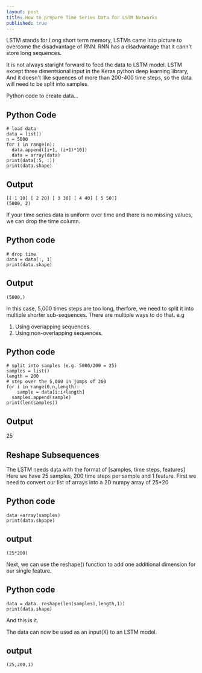 ```yaml
---
layout: post
title: How to prepare Time Series Data for LSTM Networks
published: true
---
```


LSTM stands for Long short term memory, LSTMs came into picture to overcome the disadvantage of RNN. RNN has a disadvantage that it cann't store long sequences. 

It is not always staright forward to feed the data to LSTM model. LSTM except three dimentsional input in the Keras python deep learning library, And it doesn't like squences of more than 200-400 time steps, so the data will need to be split into samples. 

Python code to create data...

## Python Code
```
# load data
data = list()
n = 5000
for i in range(n):	
  data.append([i+1, (i+1)*10])
  data = array(data)
print(data[:5, :])
print(data.shape)
```
## Output
```
[[ 1 10] [ 2 20] [ 3 30] [ 4 40] [ 5 50]]
(5000, 2)
```

If your time series data is uniform over time and there is no missing values, we can drop the time column.
## Python code
```
# drop time 
data = data[:, 1] 
print(data.shape)
```
## Output
```
(5000,)
```

In this case, 5,000 times steps are too long, therfore, we need to split it into multiple shorter sub-sequences. There are multiple ways to do that. e.g
  1. Using overlapping sequences.
  2. Using non-overlapping sequences.
  
## Python code
```
# split into samples (e.g. 5000/200 = 25)
samples = list()
length = 200
# step over the 5,000 in jumps of 200
for i in range(0,n,length):
 	sample = data[i:i+length]	
  samples.append(sample)
print(len(samples))
```
## Output
25

## Reshape Subsequences
The LSTM needs data with the format of [samples, time steps, features]
Here we have 25 samples, 200 time steps per sample and 1 feature. First we need to convert our list of arrays into a 2D numpy array of 25*20

## Python code
```
data =array(samples)
print(data.shpape)
```
## output
```
(25*200)
```

Next, we can use the reshape() function to add one additional dimension for our single feature. 
## Python code 
```
data = data. reshape(len(samples),length,1))
print(data.shape)
```
And this is it. 

The data can now be used as an input(X) to an LSTM model.
## output
```
(25,200,1)
```















